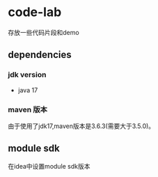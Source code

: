 # code-lab

存放一些代码片段和demo

## dependencies

### jdk version

- java 17

### maven 版本

由于使用了jdk17,maven版本是3.6.3(需要大于3.5.0)。

## module sdk

在idea中设置module sdk版本
